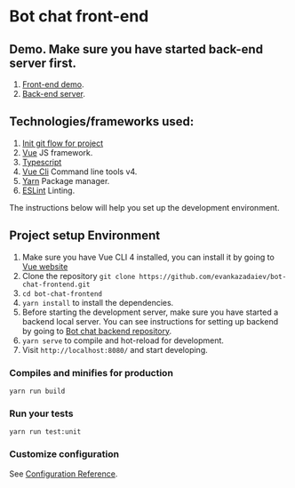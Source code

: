 # Bot chat front-end

## Demo. Make sure you have started back-end server first.

1. [Front-end demo](https://vuejs-bot-chat-app-live.herokuapp.com/).
2. [Back-end server](https://vuejs-bot-chat-backend.herokuapp.com/).

## Technologies/frameworks used:

1. [Init git flow for project](./GITHOOKS.md)
1. [Vue](https://vuejs.org/) JS framework.
1. [Typescript](https://www.typescriptlang.org/)
1. [Vue Cli](https://cli.vuejs.org/) Command line tools v4.
1. [Yarn](https://yarnpkg.com/en/) Package manager.
1. [ESLint]() Linting.

The instructions below will help you set up the development environment.

## Project setup Environment

1. Make sure you have Vue CLI 4 installed, you can install it by going to [Vue website](https://cli.vuejs.org/guide/installation.html)
1. Clone the repository `git clone https://github.com/evankazadaiev/bot-chat-frontend.git`
1. `cd bot-chat-frontend`
1. `yarn install` to install the dependencies.
1. Before starting the development server, make sure you have started a backend local server. You can see instructions for setting up backend by going to [Bot chat backend repository](https://github.com/evankazadaiev/bot-chat-backend).
1. `yarn serve` to compile and hot-reload for development.
1. Visit `http://localhost:8080/` and start developing.

### Compiles and minifies for production

```
yarn run build
```

### Run your tests

```
yarn run test:unit
```

### Customize configuration
See [Configuration Reference](https://cli.vuejs.org/config/).
